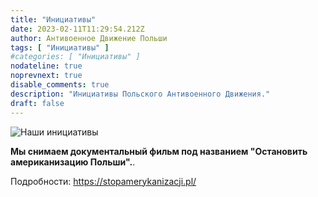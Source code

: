 ```yaml
---
title: "Инициативы"
date: 2023-02-11T11:29:54.212Z
author: Антивоенное Движение Польши
tags: [ "Инициативы" ]
#categories: [ "Инициативы" ]
nodateline: true
noprevnext: true
disable_comments: true
description: "Инициативы Польского Антивоенного Движения."
draft: false
---
```

![Наши инициативы](/SAP-1.jpeg)


__Мы снимаем документальный фильм под названием "Остановить американизацию Польши".__.


Подробности: https://stopamerykanizacji.pl/
